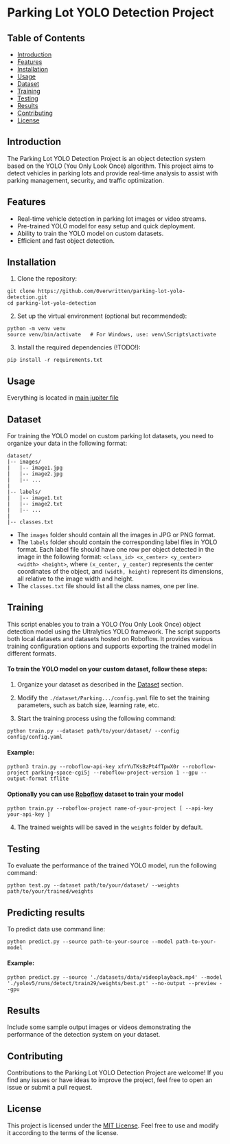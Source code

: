 # Parking Lot YOLO Detection Project

## Table of Contents
- [Introduction](#introduction)
- [Features](#features)
- [Installation](#installation)
- [Usage](#usage)
- [Dataset](#dataset)
- [Training](#training)
- [Testing](#testing)
- [Results](#results)
- [Contributing](#contributing)
- [License](#license)

## Introduction
The Parking Lot YOLO Detection Project is an object detection system based on the YOLO (You Only Look Once) algorithm. This project aims to detect vehicles in parking lots and provide real-time analysis to assist with parking management, security, and traffic optimization.

## Features
- Real-time vehicle detection in parking lot images or video streams.
- Pre-trained YOLO model for easy setup and quick deployment.
- Ability to train the YOLO model on custom datasets.
- Efficient and fast object detection.

## Installation
1. Clone the repository:

```
git clone https://github.com/0verwritten/parking-lot-yolo-detection.git
cd parking-lot-yolo-detection
```

2. Set up the virtual environment (optional but recommended):

```
python -m venv venv
source venv/bin/activate   # For Windows, use: venv\Scripts\activate
```

3. Install the required dependencies (!TODO!):

```
pip install -r requirements.txt
```

## Usage
Everything is located in [main jupiter file](./main.ipynb)
<!-- To use the pre-trained YOLO model for parking lot vehicle detection, follow these steps:

1. Download the pre-trained YOLO weights from [here](link_to_pretrained_weights) and place them in the `weights` folder.

2. Use the following command to run the detection on an image (!TODO!):

```
python detect_image.py --image path/to/your/image.jpg
```

3. To perform real-time vehicle detection on a video stream, use (!TODO!):

```
python detect_video.py --video path/to/your/video.mp4
``` -->

## Dataset
For training the YOLO model on custom parking lot datasets, you need to organize your data in the following format:

```
dataset/
|-- images/
|   |-- image1.jpg
|   |-- image2.jpg
|   |-- ...
|
|-- labels/
|   |-- image1.txt
|   |-- image2.txt
|   |-- ...
|
|-- classes.txt
```

- The `images` folder should contain all the images in JPG or PNG format.
- The `labels` folder should contain the corresponding label files in YOLO format. Each label file should have one row per object detected in the image in the following format: `<class_id> <x_center> <y_center> <width> <height>`, where `(x_center, y_center)` represents the center coordinates of the object, and `(width, height)` represent its dimensions, all relative to the image width and height.
- The `classes.txt` file should list all the class names, one per line.

## Training
This script enables you to train a YOLO (You Only Look Once) object detection model using the Ultralytics YOLO framework. The script supports both local datasets and datasets hosted on Roboflow. It provides various training configuration options and supports exporting the trained model in different formats.
#### To train the YOLO model on your custom dataset, follow these steps:

1. Organize your dataset as described in the [Dataset](#dataset) section.

2. Modify the `./dataset/Parking.../config.yaml` file to set the training parameters, such as batch size, learning rate, etc.

3. Start the training process using the following command:

```
python train.py --dataset path/to/your/dataset/ --config config/config.yaml
```

#### Example:
```
python3 train.py --roboflow-api-key xfrYuTKsBzPt4fTpwX0r --roboflow-project parking-space-cgi5j --roboflow-project-version 1 --gpu --output-format tflite
```

#### Optionally you can use [Roboflow](https://app.roboflow.com/) dataset to train your model
```
python train.py --roboflow-project name-of-your-project [ --api-key your-api-key ]
```

4. The trained weights will be saved in the `weights` folder by default.

## Testing
To evaluate the performance of the trained YOLO model, run the following command:

```
python test.py --dataset path/to/your/dataset/ --weights path/to/your/trained/weights
```

## Predicting results
To predict data use command line:
```
python predict.py --source path-to-your-source --model path-to-your-model
```

#### Example:
```
python predict.py --source './datasets/data/videoplayback.mp4' --model './yolov5/runs/detect/train29/weights/best.pt' --no-output --preview --gpu
```

## Results
Include some sample output images or videos demonstrating the performance of the detection system on your dataset.

## Contributing
Contributions to the Parking Lot YOLO Detection Project are welcome! If you find any issues or have ideas to improve the project, feel free to open an issue or submit a pull request.

## License
This project is licensed under the [MIT License](link_to_license_file). Feel free to use and modify it according to the terms of the license.
